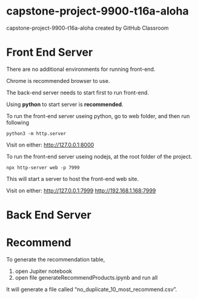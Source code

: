 # capstone-project-9900-t16a-aloha
capstone-project-9900-t16a-aloha created by GitHub Classroom


# Front End Server

There are no additional environments for running front-end. 

Chrome is recommended browser to use.

The back-end server needs to start first to run front-end.

Using **python** to start server is **recommended**.

To run the front-end server useing python, go to web folder, and then run following

`python3 -m http.server`

Visit on either:
  http://127.0.0.1:8000

To run the front-end server useing nodejs, at the root folder of the project.

`npx http-server web -p 7999`

This will start a server to host the front-end web site. 

Visit on either:
  http://127.0.0.1:7999
  http://192.168.1.168:7999
  
 



# Back End Server


# Recommend 
To generate the recommendation table, 
1. open Jupiter notebook
2. open file generateRecommendProducts.ipynb and run all


It will generate a file called “no_duplicate_10_most_recommend.csv”.
